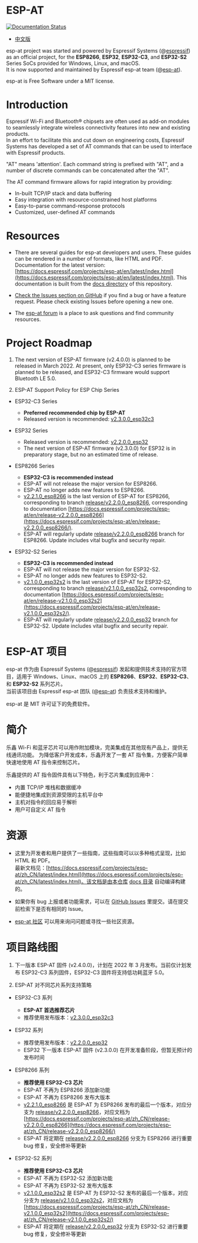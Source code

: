 # ESP-AT
[![Documentation Status](https://readthedocs.com/projects/espressif-esp-at/badge/?version=latest)](https://docs.espressif.com/projects/esp-at/en/latest/?badge=latest)

- [中文版](#esp-at-项目)

esp-at project was started and powered by Espressif Systems (@[espressif](https://github.com/espressif/)) as an official project, for the **ESP8266**, **ESP32**, **ESP32-C3**, and **ESP32-S2** Series SoCs provided for Windows, Linux, and macOS.  
It is now supported and maintained by Espressif esp-at team (@[esp-at](https://github.com/espressif/esp-at)).

esp-at is Free Software under a MIT license.

# Introduction
Espressif Wi-Fi and Bluetooth® chipsets are often used as add-on modules to seamlessly integrate wireless connectivity features into new and existing products.  
In an effort to facilitate this and cut down on engineering costs, Espressif Systems has developed a set of AT commands that can be used to interface with Espressif products.

"AT" means 'attention'. Each command string is prefixed with "AT", and a number of discrete commands can be concatenated after the "AT".

The AT command firmware allows for rapid integration by providing:

- In-built TCP/IP stack and data buffering
- Easy integration with resource-constrained host platforms
- Easy-to-parse command-response protocols
- Customized, user-defined AT commands

# Resources
- There are several guides for esp-at developers and users. These guides can be rendered in a number of formats, like HTML and PDF.  
  Documentation for the latest version: [https://docs.espressif.com/projects/esp-at/en/latest/index.html](https://docs.espressif.com/projects/esp-at/en/latest/index.html). This documentation is built from the [docs directory](https://github.com/espressif/esp-at/tree/master/docs) of this repository.

- [Check the Issues section on GitHub](https://github.com/espressif/esp-at/issues) if you find a bug or have a feature request. Please check existing Issues before opening a new one.

- The [esp-at forum](https://www.esp32.com/viewforum.php?f=42) is a place to ask questions and find community resources.

# Project Roadmap
1. The next version of ESP-AT firmware (v2.4.0.0) is planned to be released in March 2022. At present, only ESP32-C3 series firmware is planned to be released, and ESP32-C3 firmware would support Bluetooth LE 5.0.

2. ESP-AT Support Policy for ESP Chip Series

- ESP32-C3 Series
  - **Preferred recommended chip by ESP-AT**
  - Released version is recommended: [v2.3.0.0_esp32c3](https://github.com/espressif/esp-at/releases/tag/v2.3.0.0_esp32c3)

- ESP32 Series
  - Released version is recommended: [v2.2.0.0_esp32](https://github.com/espressif/esp-at/releases/tag/v2.2.0.0_esp32)
  - The next version of ESP-AT firmware (v2.3.0.0) for ESP32 is in preparatory stage, but no an estimated time of release.

- ESP8266 Series
  - **ESP32-C3 is recommended instead**
  - ESP-AT will not release the major version for ESP8266.
  - ESP-AT no longer adds new features to ESP8266.
  - [v2.2.1.0_esp8266](https://github.com/espressif/esp-at/releases/tag/v2.2.1.0_esp8266) is the last version of ESP-AT for ESP8266, corresponding to branch [release/v2.2.0.0_esp8266](https://github.com/espressif/esp-at/tree/release/v2.2.0.0_esp8266), corresponding to documentation [https://docs.espressif.com/projects/esp-at/en/release-v2.2.0.0_esp8266](https://docs.espressif.com/projects/esp-at/en/release-v2.2.0.0_esp8266/).
  - ESP-AT will regularly update [release/v2.2.0.0_esp8266](https://github.com/espressif/esp-at/tree/release/v2.2.0.0_esp8266) branch for ESP8266. Update includes vital bugfix and security repair.

- ESP32-S2 Series
  - **ESP32-C3 is recommended instead**
  - ESP-AT will not release the major version for ESP32-S2.
  - ESP-AT no longer adds new features to ESP32-S2.
  - [v2.1.0.0_esp32s2](https://github.com/espressif/esp-at/releases/tag/v2.1.0.0_esp32s2) is the last version of ESP-AT for ESP32-S2, corresponding to branch [release/v2.1.0.0_esp32s2](https://github.com/espressif/esp-at/tree/release/v2.1.0.0_esp32s2), corresponding to documentation [https://docs.espressif.com/projects/esp-at/en/release-v2.1.0.0_esp32s2](https://docs.espressif.com/projects/esp-at/en/release-v2.1.0.0_esp32s2/).
  - ESP-AT will regularly update [release/v2.2.0.0_esp32](https://github.com/espressif/esp-at/tree/release/v2.2.0.0_esp32) branch for ESP32-S2. Update includes vital bugfix and security repair.

# ESP-AT 项目
esp-at 作为由 Espressif Systems (@[espressif](https://github.com/espressif/)) 发起和提供技术支持的官方项目，适用于 Windows、Linux、macOS 上的 **ESP8266**、**ESP32**、**ESP32-C3**、和 **ESP32-S2** 系列芯片。  
当前该项目由 Espressif esp-at 团队 (@[esp-at](https://github.com/espressif/esp-at)) 负责技术支持和维护。  

esp-at 是 MIT 许可证下的免费软件。

# 简介
乐鑫 Wi-Fi 和蓝牙芯片可以用作附加模块，完美集成在其他现有产品上，提供无线通讯功能。
为降低客户开发成本，乐鑫开发了一套 AT 指令集，方便客户简单快速地使用 AT 指令来控制芯片。

乐鑫提供的 AT 指令固件具有以下特色，利于芯片集成到应用中：

- 内置 TCP/IP 堆栈和数据缓冲
- 能便捷地集成到资源受限的主机平台中
- 主机对指令的回应易于解析
- 用户可自定义 AT 指令

# 资源
- 这里为开发者和用户提供了一些指南，这些指南可以以多种格式呈现，比如 HTML 和 PDF。  
  最新文档见：[https://docs.espressif.com/projects/esp-at/zh_CN/latest/index.html](https://docs.espressif.com/projects/esp-at/zh_CN/latest/index.html)。该文档是由本仓库 [docs 目录](https://github.com/espressif/esp-at/tree/master/docs) 自动编译构建的。

- 如果你有 bug 上报或者功能需求，可以在 [GitHub Issues](https://github.com/espressif/esp-at/issues) 里提交。请在提交前检索下是否有相同的 Issue。

- [esp-at 社区](https://www.esp32.com/viewforum.php?f=34) 可以用来询问问题或寻找一些社区资源。

# 项目路线图
1. 下一版本 ESP-AT 固件 (v2.4.0.0)，计划在 2022 年 3 月发布。当前仅计划发布 ESP32-C3 系列固件，ESP32-C3 固件将支持低功耗蓝牙 5.0。

2. ESP-AT 对不同芯片系列支持策略

- ESP32-C3 系列
  - **ESP-AT 首选推荐芯片**
  - 推荐使用发布版本：[v2.3.0.0_esp32c3](https://github.com/espressif/esp-at/releases/tag/v2.3.0.0_esp32c3)

- ESP32 系列
  - 推荐使用发布版本：[v2.2.0.0_esp32](https://github.com/espressif/esp-at/releases/tag/v2.2.0.0_esp32)
  - ESP32 下一版本 ESP-AT 固件 (v2.3.0.0) 在开发准备阶段，但暂无预计的发布时间

- ESP8266 系列
  - **推荐使用 ESP32-C3 芯片**
  - ESP-AT 不再为 ESP8266 添加新功能
  - ESP-AT 不再为 ESP8266 发布大版本
  - [v2.2.1.0_esp8266](https://github.com/espressif/esp-at/releases/tag/v2.2.1.0_esp8266) 是 ESP-AT 为 ESP8266 发布的最后一个版本，对应分支为 [release/v2.2.0.0_esp8266](https://github.com/espressif/esp-at/tree/release/v2.2.0.0_esp8266)，对应文档为 [https://docs.espressif.com/projects/esp-at/zh_CN/release-v2.2.0.0_esp8266](https://docs.espressif.com/projects/esp-at/zh_CN/release-v2.2.0.0_esp8266/)
  - ESP-AT 将定期在 [release/v2.2.0.0_esp8266](https://github.com/espressif/esp-at/tree/release/v2.2.0.0_esp8266) 分支为 ESP8266 进行重要 bug 修复，安全修补等更新

- ESP32-S2 系列
  - **推荐使用 ESP32-C3 芯片**
  - ESP-AT 不再为 ESP32-S2 添加新功能
  - ESP-AT 不再为 ESP32-S2 发布大版本
  - [v2.1.0.0_esp32s2](https://github.com/espressif/esp-at/releases/tag/v2.1.0.0_esp32s2) 是 ESP-AT 为 ESP32-S2 发布的最后一个版本，对应分支为 [release/v2.1.0.0_esp32s2](https://github.com/espressif/esp-at/tree/release/v2.1.0.0_esp32s2)，对应文档为 [https://docs.espressif.com/projects/esp-at/zh_CN/release-v2.1.0.0_esp32s2](https://docs.espressif.com/projects/esp-at/zh_CN/release-v2.1.0.0_esp32s2/)
  - ESP-AT 将定期在 [release/v2.2.0.0_esp32](https://github.com/espressif/esp-at/tree/release/v2.2.0.0_esp32) 分支为 ESP32-S2 进行重要 bug 修复，安全修补等更新
